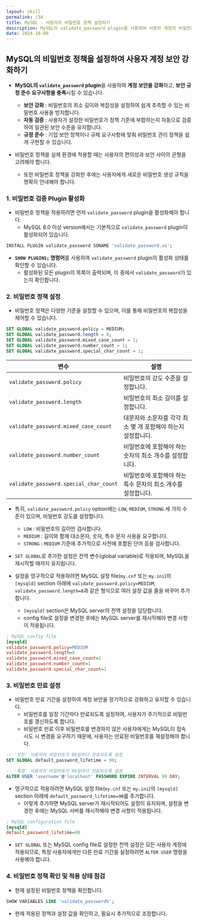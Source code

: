 ```yaml
---
layout: skill
permalink: /34
title: MySQL - 사용자의 비밀번호 정책 설정하기
description: MySQL의 validate_password plugin을 사용하여 사용자 계정의 비밀번호 정책을 설정하여 보안을 강화할 수 있습니다.
date: 2024-10-09
---
```



## MySQL의 비밀번호 정책을 설정하여 사용자 계정 보안 강화하기

- **MySQL의 `validate_password` plugin**을 사용하여 **계정 보안을 강화**하고, **보안 규정 준수 요구사항을 충족**시킬 수 있습니다.
	- **보안 강화** : 비밀번호의 최소 길이와 복잡성을 설정하여 쉽게 추측할 수 있는 비밀번호 사용을 방지합니다.
	- **자동 검증** : 사용자가 설정한 비밀번호가 정책 기준에 부합하는지 자동으로 검증하여 일관된 보안 수준을 유지합니다.
	- **규정 준수** : 기업 보안 정책이나 규제 요구사항에 맞춰 비밀번호 관리 정책을 쉽게 구현할 수 있습니다.

- 비밀번호 정책을 실제 환경에 적용할 때는 사용자의 편의성과 보안 사이의 균형을 고려해야 합니다.
	- 또한 비밀번호 정책을 강화한 후에는 사용자에게 새로운 비밀번호 생성 규칙을 명확히 안내해야 합니다.


### 1. 비밀번호 검증 Plugin 활성화

- 비밀번호 정책을 적용하려면 먼저 `validate_password` plugin을 활성화해야 합니다.
	- MySQL 8.0 이상 version에서는 기본적으로 `validate_password` plugin이 활성화되어 있습니다.

```sql
INSTALL PLUGIN validate_password SONAME 'validate_password.so';
```

- **`SHOW PLUGINS;` 명령어**를 사용하여 `validate_password` plugin의 활성화 상태를 확인할 수 있습니다.
	- 활성화된 모든 plugin의 목록이 출력되며, 이 중에서 `validate_password`가 있는지 확인합니다.


### 2. 비밀번호 정책 설정

- 비밀번호 정책은 다양한 기준을 설정할 수 있으며, 이를 통해 비밀번호의 복잡성을 제어할 수 있습니다.

```sql
SET GLOBAL validate_password.policy = MEDIUM;
SET GLOBAL validate_password.length = 8;
SET GLOBAL validate_password.mixed_case_count = 1;
SET GLOBAL validate_password.number_count = 1;
SET GLOBAL validate_password.special_char_count = 1;
```

| 변수 | 설명 |
| --- | --- |
| `validate_password.policy` | 비밀번호의 강도 수준을 설정합니다. |
| `validate_password.length` | 비밀번호의 최소 길이를 설정합니다. |
| `validate_password.mixed_case_count` | 대문자와 소문자를 각각 최소 몇 개 포함해야 하는지 설정합니다. |
| `validate_password.number_count` | 비밀번호에 포함해야 하는 숫자의 최소 개수를 설정합니다. |
| `validate_password.special_char_count` | 비밀번호에 포함해야 하는 특수 문자의 최소 개수를 설정합니다. |

- 특히, `validate_password.policy` option에는 `LOW`, `MEDIUM`, `STRONG` 세 가지 수준이 있으며, 비밀번호 강도를 설정합니다.
	- `LOW` : 비밀번호의 길이만 검사합니다.
	- `MEDIUM` : 길이와 함께 대소문자, 숫자, 특수 문자 사용을 요구합니다.
	- `STRONG` : `MEDIUM` 기준에 추가적으로 사전에 포함된 단어 등을 검사합니다.

- `SET GLOBAL`로 추가한 설정은 전역 변수(global variable)로 적용되며, MySQL을 재시작할 때까지 유지됩니다.

- 설정을 영구적으로 적용하려면 MySQL 설정 file(`my.cnf` 또는 `my.ini`)의 `[mysqld]` section 아래에 `validate_password.policy=MEDIUM`, `validate_password.length=8`과 같은 형식으로 여러 설정 값을 줄을 바꾸어 추가합니다.
	- `[mysqld]` section은 MySQL server의 전역 설정을 담당합니다.
	- config file로 설정을 변경한 후에는 MySQL server를 재시작해야 변경 사항이 적용됩니다.

```ini
; MySQL config file
[mysqld]
validate_password.policy=MEDIUM
validate_password.length=8
validate_password.mixed_case_count=1
validate_password.number_count=1
validate_password.special_char_count=1
```


### 3. 비밀번호 만료 설정

- 비밀번호 만료 기간을 설정하여 계정 보안을 장기적으로 강화하고 유지할 수 있습니다.
	- 비밀번호를 일정 기간마다 만료되도록 설정하여, 사용자가 주기적으로 비밀번호를 갱신하도록 합니다.
	- 비밀번호 만료 이후 비밀번호를 변경하지 않은 사용자에게는 MySQL이 접속 시도 시 변경을 요구하기 때문에, 사용자는 만료된 비밀번호를 재설정해야 합니다.

```sql
-- '모든' 사용자의 비밀번호가 90일마다 만료되도록 설정
SET GLOBAL default_password_lifetime = 90;

-- '특정' 사용자의 비밀번호가 90일마다 만료되도록 설정
ALTER USER 'username'@'localhost' PASSWORD EXPIRE INTERVAL 90 DAY;
```

- 영구적으로 적용하려면 MySQL 설정 file(`my.cnf` 또는 `my.ini`)의 `[mysqld]` section 아래에 `default_password_lifetime=90`를 추가합니다.
	- 이렇게 추가하면 MySQL server가 재시작되어도 설정이 유지되며, 설정을 변경한 후에는 MySQL 서버를 재시작해야 변경 사항이 적용됩니다.

```ini
; MySQL configuration file
[mysqld]
default_password_lifetime=90
```

- `SET GLOBAL` 또는 MySQL config file로 설정한 전역 설정은 모든 사용자 계정에 적용되므로, 특정 사용자에게만 다른 만료 기간을 설정하려면 `ALTER USER` 명령을 사용해야 합니다.


### 4. 비밀번호 정책 확인 및 적용 상태 점검

- 현재 설정된 비밀번호 정책을 확인합니다.

```sql
SHOW VARIABLES LIKE 'validate_password%';
```

- 현재 적용된 정책과 설정 값을 확인하고, 필요시 추가적으로 조정합니다.
